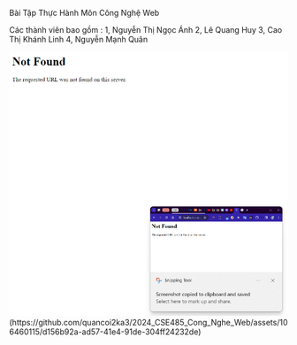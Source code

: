 Bài Tập Thực Hành Môn Công Nghệ Web

Các thành viên bao gồm :
1, Nguyễn Thị Ngọc Ánh
2, Lê Quang Huy
3, Cao Thị Khánh Linh
4, Nguyễn Mạnh Quân

<img src="sceenshot/Screenshot 2024-02-26 084506.png">
(https://github.com/quancoi2ka3/2024_CSE485_Cong_Nghe_Web/assets/106460115/d156b92a-ad57-41e4-91de-304ff24232de)